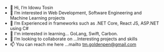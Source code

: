 - 👋 Hi, I’m Idowu Tosin
- 👀 I’m interested in Web Development, Software Engineering and Machine Learning projects
- 🌱 I’m Experienced in frameworks such as .NET Core, React JS, ASP.NET using C#
- 👀 I'm interested in learning... GoLang, Swift, Carbon.
- 💞️ I’m looking to collaborate on ...Interesting projects and skills
- 📫 You can reach me here ...mailto tm.goldenpen@gmail.com 

<!---
PadrinoTM/PadrinoTM is a ✨ special ✨ repository because its `README.md` (this file) appears on your GitHub profile.
You can click the Preview link to take a look at your changes.
--->
